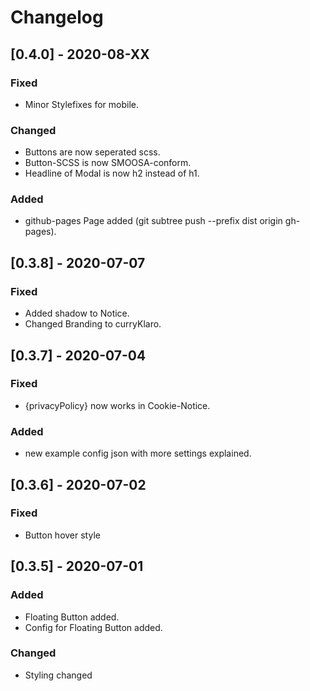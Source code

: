 # Changelog

## [0.4.0] - 2020-08-XX

### Fixed

-   Minor Stylefixes for mobile.

### Changed

-   Buttons are now seperated scss.
-   Button-SCSS is now SMOOSA-conform.
-   Headline of Modal is now h2 instead of h1.

### Added

-   github-pages Page added (git subtree push --prefix dist origin gh-pages).

## [0.3.8] - 2020-07-07

### Fixed

-   Added shadow to Notice.
-   Changed Branding to curryKlaro.

## [0.3.7] - 2020-07-04

### Fixed

-   {privacyPolicy} now works in Cookie-Notice.

### Added

-   new example config json with more settings explained.

## [0.3.6] - 2020-07-02

### Fixed

-   Button hover style

## [0.3.5] - 2020-07-01

### Added

-   Floating Button added.
-   Config for Floating Button added.

### Changed

-   Styling changed
